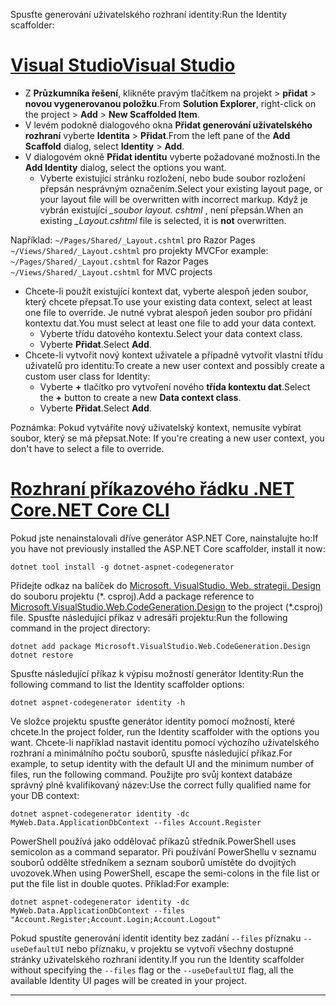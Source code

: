 <span data-ttu-id="c064e-101">Spusťte generování uživatelského rozhraní identity:</span><span class="sxs-lookup"><span data-stu-id="c064e-101">Run the Identity scaffolder:</span></span>

# <a name="visual-studiotabvisual-studio"></a>[<span data-ttu-id="c064e-102">Visual Studio</span><span class="sxs-lookup"><span data-stu-id="c064e-102">Visual Studio</span></span>](#tab/visual-studio)

* <span data-ttu-id="c064e-103">Z **Průzkumníka řešení**, klikněte pravým tlačítkem na projekt > **přidat** > **novou vygenerovanou položku**.</span><span class="sxs-lookup"><span data-stu-id="c064e-103">From **Solution Explorer**, right-click on the project > **Add** > **New Scaffolded Item**.</span></span>
* <span data-ttu-id="c064e-104">V levém podokně dialogového okna **Přidat generování uživatelského rozhraní** vyberte **Identita** > **Přidat**.</span><span class="sxs-lookup"><span data-stu-id="c064e-104">From the left pane of the **Add Scaffold** dialog, select **Identity** > **Add**.</span></span>
* <span data-ttu-id="c064e-105">V dialogovém okně **Přidat identitu** vyberte požadované možnosti.</span><span class="sxs-lookup"><span data-stu-id="c064e-105">In the **Add Identity** dialog, select the options you want.</span></span>
  * <span data-ttu-id="c064e-106">Vyberte existující stránku rozložení, nebo bude soubor rozložení přepsán nesprávným označením.</span><span class="sxs-lookup"><span data-stu-id="c064e-106">Select your existing layout page, or your layout file will be overwritten with incorrect markup.</span></span> <span data-ttu-id="c064e-107">Když je vybrán existující   *\_soubor layout. cshtml* , není přepsán.</span><span class="sxs-lookup"><span data-stu-id="c064e-107">When an existing *\_Layout.cshtml* file is selected, it is **not** overwritten.</span></span>

 <span data-ttu-id="c064e-108">Například: `~/Pages/Shared/_Layout.cshtml` pro Razor Pages `~/Views/Shared/_Layout.cshtml` pro projekty MVC</span><span class="sxs-lookup"><span data-stu-id="c064e-108">For example: `~/Pages/Shared/_Layout.cshtml` for Razor Pages `~/Views/Shared/_Layout.cshtml` for MVC projects</span></span>
* <span data-ttu-id="c064e-109">Chcete-li použít existující kontext dat, vyberte alespoň jeden soubor, který chcete přepsat.</span><span class="sxs-lookup"><span data-stu-id="c064e-109">To use your existing data context, select at least one file to override.</span></span> <span data-ttu-id="c064e-110">Je nutné vybrat alespoň jeden soubor pro přidání kontextu dat.</span><span class="sxs-lookup"><span data-stu-id="c064e-110">You must select at least one file to add your data context.</span></span>
  * <span data-ttu-id="c064e-111">Vyberte třídu datového kontextu.</span><span class="sxs-lookup"><span data-stu-id="c064e-111">Select your data context class.</span></span>
  * <span data-ttu-id="c064e-112">Vyberte **Přidat**.</span><span class="sxs-lookup"><span data-stu-id="c064e-112">Select **Add**.</span></span>
* <span data-ttu-id="c064e-113">Chcete-li vytvořit nový kontext uživatele a případně vytvořit vlastní třídu uživatelů pro identitu:</span><span class="sxs-lookup"><span data-stu-id="c064e-113">To create a new user context and possibly create a custom user class for Identity:</span></span>
  * <span data-ttu-id="c064e-114">Vyberte **+** tlačítko pro vytvoření nového **třída kontextu dat**.</span><span class="sxs-lookup"><span data-stu-id="c064e-114">Select the **+** button to create a new **Data context class**.</span></span>
  * <span data-ttu-id="c064e-115">Vyberte **Přidat**.</span><span class="sxs-lookup"><span data-stu-id="c064e-115">Select **Add**.</span></span>

<span data-ttu-id="c064e-116">Poznámka: Pokud vytváříte nový uživatelský kontext, nemusíte vybírat soubor, který se má přepsat.</span><span class="sxs-lookup"><span data-stu-id="c064e-116">Note: If you're creating a new user context, you don't have to select a file to override.</span></span>

# <a name="net-core-clitabnetcore-cli"></a>[<span data-ttu-id="c064e-117">Rozhraní příkazového řádku .NET Core</span><span class="sxs-lookup"><span data-stu-id="c064e-117">.NET Core CLI</span></span>](#tab/netcore-cli)

<span data-ttu-id="c064e-118">Pokud jste nenainstalovali dříve generátor ASP.NET Core, nainstalujte ho:</span><span class="sxs-lookup"><span data-stu-id="c064e-118">If you have not previously installed the ASP.NET Core scaffolder, install it now:</span></span>

```console
dotnet tool install -g dotnet-aspnet-codegenerator
```

<span data-ttu-id="c064e-119">Přidejte odkaz na balíček do [Microsoft. VisualStudio. Web. strategii. Design](https://www.nuget.org/packages/Microsoft.VisualStudio.Web.CodeGeneration.Design/) do souboru projektu (\*. csproj).</span><span class="sxs-lookup"><span data-stu-id="c064e-119">Add a package reference to [Microsoft.VisualStudio.Web.CodeGeneration.Design](https://www.nuget.org/packages/Microsoft.VisualStudio.Web.CodeGeneration.Design/) to the project (\*.csproj) file.</span></span> <span data-ttu-id="c064e-120">Spusťte následující příkaz v adresáři projektu:</span><span class="sxs-lookup"><span data-stu-id="c064e-120">Run the following command in the project directory:</span></span>

```console
dotnet add package Microsoft.VisualStudio.Web.CodeGeneration.Design
dotnet restore
```

<span data-ttu-id="c064e-121">Spusťte následující příkaz k výpisu možností generátor Identity:</span><span class="sxs-lookup"><span data-stu-id="c064e-121">Run the following command to list the Identity scaffolder options:</span></span>

```console
dotnet aspnet-codegenerator identity -h
```

<span data-ttu-id="c064e-122">Ve složce projektu spusťte generátor identity pomocí možností, které chcete.</span><span class="sxs-lookup"><span data-stu-id="c064e-122">In the project folder, run the Identity scaffolder with the options you want.</span></span> <span data-ttu-id="c064e-123">Chcete-li například nastavit identitu pomocí výchozího uživatelského rozhraní a minimálního počtu souborů, spusťte následující příkaz.</span><span class="sxs-lookup"><span data-stu-id="c064e-123">For example, to setup identity with the default UI and the minimum number of files, run the following command.</span></span> <span data-ttu-id="c064e-124">Použijte pro svůj kontext databáze správný plně kvalifikovaný název:</span><span class="sxs-lookup"><span data-stu-id="c064e-124">Use the correct fully qualified name for your DB context:</span></span>

```console
dotnet aspnet-codegenerator identity -dc MyWeb.Data.ApplicationDbContext --files Account.Register
```

<span data-ttu-id="c064e-125">PowerShell používá jako oddělovač příkazů středník.</span><span class="sxs-lookup"><span data-stu-id="c064e-125">PowerShell uses semicolon as a command separator.</span></span> <span data-ttu-id="c064e-126">Při používání PowerShellu v seznamu souborů oddělte středníkem a seznam souborů umístěte do dvojitých uvozovek.</span><span class="sxs-lookup"><span data-stu-id="c064e-126">When using PowerShell, escape the semi-colons in the file list or put the file list in double quotes.</span></span> <span data-ttu-id="c064e-127">Příklad:</span><span class="sxs-lookup"><span data-stu-id="c064e-127">For example:</span></span>

```console
dotnet aspnet-codegenerator identity -dc MyWeb.Data.ApplicationDbContext --files "Account.Register;Account.Login;Account.Logout"
```

<span data-ttu-id="c064e-128">Pokud spustíte generování identit identity bez zadání `--files` příznaku `--useDefaultUI` nebo příznaku, v projektu se vytvoří všechny dostupné stránky uživatelského rozhraní identity.</span><span class="sxs-lookup"><span data-stu-id="c064e-128">If you run the Identity scaffolder without specifying the `--files` flag or the `--useDefaultUI` flag, all the available Identity UI pages will be created in your project.</span></span>

---
